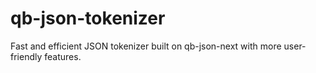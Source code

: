 # qb-json-tokenizer

Fast and efficient JSON tokenizer built on qb-json-next with more user-friendly features.
